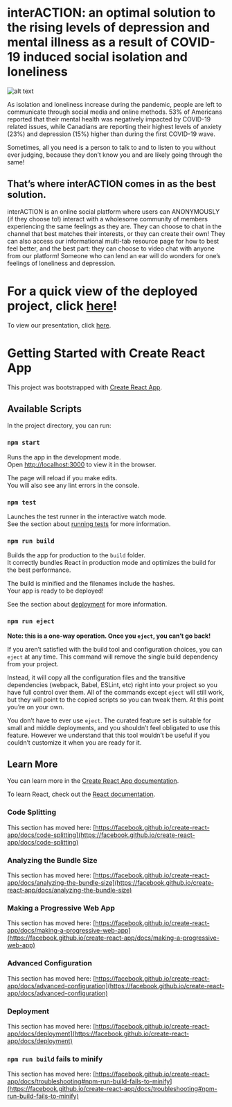 # interACTION: an optimal solution to the rising levels of depression and mental illness as a result of COVID-19 induced social isolation and loneliness

![alt text](https://cdn.discordapp.com/attachments/803798366462279711/805136887777067039/interAction_1.png)

As isolation and loneliness increase during the pandemic, people are left to communicate through social media and online methods. 53% of Americans reported that their mental health was negatively impacted by COVID-19 related issues, while Canadians are reporting their highest levels of anxiety (23%) and depression (15%) higher than during the first COVID-19 wave.

Sometimes, all you need is a person to talk to and to listen to you without ever judging, because they don’t know you and are likely going through the same! 
## That’s where interACTION comes in as the best solution.

interACTION is an online social platform where users can ANONYMOUSLY (if they choose to!) interact with a wholesome community of members experiencing the same feelings as they are. They can choose to chat in the channel that best matches their interests, or they can create their own! They can also access our informational multi-tab resource page for how to best feel better, and the best part: they can choose to video chat with anyone from our platform! Someone who can lend an ear will do wonders for one’s feelings of loneliness and depression.


# For a quick view of the deployed project, click [here](https://interactivess.web.app)!

To view our presentation, click [here](https://docs.google.com/presentation/d/1vx8Hra_Yjj0-e3353ODy9cHGj9mOgD3iTxr1EXVP-gM/edit#slide=id.gb9b60f1225_0_55).



# Getting Started with Create React App

This project was bootstrapped with [Create React App](https://github.com/facebook/create-react-app).

## Available Scripts

In the project directory, you can run:

### `npm start`

Runs the app in the development mode.\
Open [http://localhost:3000](http://localhost:3000) to view it in the browser.

The page will reload if you make edits.\
You will also see any lint errors in the console.

### `npm test`

Launches the test runner in the interactive watch mode.\
See the section about [running tests](https://facebook.github.io/create-react-app/docs/running-tests) for more information.

### `npm run build`

Builds the app for production to the `build` folder.\
It correctly bundles React in production mode and optimizes the build for the best performance.

The build is minified and the filenames include the hashes.\
Your app is ready to be deployed!

See the section about [deployment](https://facebook.github.io/create-react-app/docs/deployment) for more information.

### `npm run eject`

**Note: this is a one-way operation. Once you `eject`, you can’t go back!**

If you aren’t satisfied with the build tool and configuration choices, you can `eject` at any time. This command will remove the single build dependency from your project.

Instead, it will copy all the configuration files and the transitive dependencies (webpack, Babel, ESLint, etc) right into your project so you have full control over them. All of the commands except `eject` will still work, but they will point to the copied scripts so you can tweak them. At this point you’re on your own.

You don’t have to ever use `eject`. The curated feature set is suitable for small and middle deployments, and you shouldn’t feel obligated to use this feature. However we understand that this tool wouldn’t be useful if you couldn’t customize it when you are ready for it.

## Learn More

You can learn more in the [Create React App documentation](https://facebook.github.io/create-react-app/docs/getting-started).

To learn React, check out the [React documentation](https://reactjs.org/).

### Code Splitting

This section has moved here: [https://facebook.github.io/create-react-app/docs/code-splitting](https://facebook.github.io/create-react-app/docs/code-splitting)

### Analyzing the Bundle Size

This section has moved here: [https://facebook.github.io/create-react-app/docs/analyzing-the-bundle-size](https://facebook.github.io/create-react-app/docs/analyzing-the-bundle-size)

### Making a Progressive Web App

This section has moved here: [https://facebook.github.io/create-react-app/docs/making-a-progressive-web-app](https://facebook.github.io/create-react-app/docs/making-a-progressive-web-app)

### Advanced Configuration

This section has moved here: [https://facebook.github.io/create-react-app/docs/advanced-configuration](https://facebook.github.io/create-react-app/docs/advanced-configuration)

### Deployment

This section has moved here: [https://facebook.github.io/create-react-app/docs/deployment](https://facebook.github.io/create-react-app/docs/deployment)

### `npm run build` fails to minify

This section has moved here: [https://facebook.github.io/create-react-app/docs/troubleshooting#npm-run-build-fails-to-minify](https://facebook.github.io/create-react-app/docs/troubleshooting#npm-run-build-fails-to-minify)
